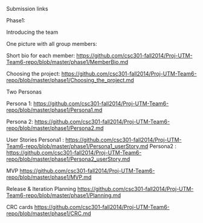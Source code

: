 Submission links


Phase1:

Introducing the team

  One picture with all group members:
  
  
  Short bio for each member: https://github.com/csc301-fall2014/Proj-UTM-Team6-repo/blob/master/phase1/MemberBio.md

Choosing the project: https://github.com/csc301-fall2014/Proj-UTM-Team6-repo/blob/master/phase1/Choosing_the_project.md

Two Personas 

  Persona 1: https://github.com/csc301-fall2014/Proj-UTM-Team6-repo/blob/master/phase1/Persona1.md
  
  Persona 2: https://github.com/csc301-fall2014/Proj-UTM-Team6-repo/blob/master/phase1/Persona2.md
  
User Stories
Persona1 : https://github.com/csc301-fall2014/Proj-UTM-Team6-repo/blob/master/phase1/Persona1_userStory.md
Persona2 : https://github.com/csc301-fall2014/Proj-UTM-Team6-repo/blob/master/phase1/Persona2_userStory.md

MVP
https://github.com/csc301-fall2014/Proj-UTM-Team6-repo/blob/master/phase1/MVP.md

Release & Iteration Planning
https://github.com/csc301-fall2014/Proj-UTM-Team6-repo/blob/master/phase1/Planning.md

CRC cards
https://github.com/csc301-fall2014/Proj-UTM-Team6-repo/blob/master/phase1/CRC.md

